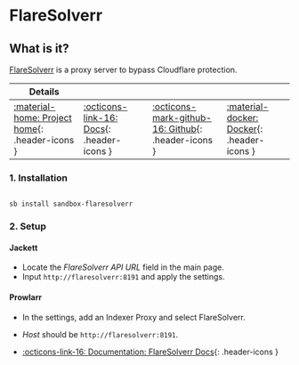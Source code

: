 # FlareSolverr

## What is it?

[FlareSolverr](https://github.com/FlareSolverr/FlareSolverr) is a proxy server to bypass Cloudflare protection.

| Details     |             |             |             |
|-------------|-------------|-------------|-------------|
| [:material-home: Project home](https://github.com/FlareSolverr/FlareSolverr){: .header-icons } | [:octicons-link-16: Docs](https://github.com/FlareSolverr/FlareSolverr){: .header-icons } | [:octicons-mark-github-16: Github](https://github.com/FlareSolverr/FlareSolverr){: .header-icons } | [:material-docker: Docker](https://hub.docker.com/r/flaresolverr/flaresolverr){: .header-icons }|

### 1. Installation

``` shell

sb install sandbox-flaresolverr

```

### 2. Setup

#### Jackett

- Locate the _FlareSolverr API URL_ field in the main page.
- Input `http://flaresolverr:8191` and apply the settings.

#### Prowlarr

- In the settings, add an Indexer Proxy and select FlareSolverr.
- _Host_ should be `http://flaresolverr:8191`.

- [:octicons-link-16: Documentation: FlareSolverr Docs](https://github.com/FlareSolverr/FlareSolverr){: .header-icons }
